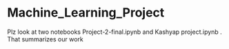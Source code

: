 # Machine_Learning_Project

Plz look at two notebooks Project-2-final.ipynb and Kashyap project.ipynb . That summarizes our work
